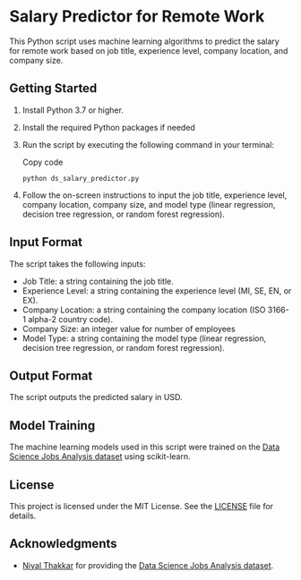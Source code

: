 
# Salary Predictor for Remote Work

This Python script uses machine learning algorithms to predict the salary for remote work based on job title, experience level, company location, and company size.

## Getting Started

1.  Install Python 3.7 or higher.
    
2.  Install the required Python packages if needed
    
3.  Run the script by executing the following command in your terminal:
    
    Copy code
    
    `python ds_salary_predictor.py` 
    
4.  Follow the on-screen instructions to input the job title, experience level, company location, company size, and model type (linear regression, decision tree regression, or random forest regression).
    

## Input Format

The script takes the following inputs:

-   Job Title: a string containing the job title.
-   Experience Level: a string containing the experience level (MI, SE, EN, or EX).
-   Company Location: a string containing the company location (ISO 3166-1 alpha-2 country code).
-   Company Size: an integer value for number of employees 
-   Model Type: a string containing the model type (linear regression, decision tree regression, or random forest regression).

## Output Format

The script outputs the predicted salary in USD.

## Model Training

The machine learning models used in this script were trained on the [Data Science Jobs Analysis dataset](https://www.kaggle.com/niyalthakkar/data-science-jobs-analysis) using scikit-learn.

## License

This project is licensed under the MIT License. See the [LICENSE](https://chat.openai.com/LICENSE) file for details.

## Acknowledgments

-   [Niyal Thakkar](https://www.kaggle.com/niyalthakkar) for providing the [Data Science Jobs Analysis dataset](https://www.kaggle.com/niyalthakkar/data-science-jobs-analysis).
